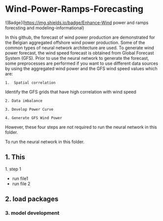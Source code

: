 # Wind-Power-Ramps-Forecasting
![Badge](https://img.shields.io/badge/Enhance-Wind power and ramps forecsting and modeling-informational) 


In this github, the forecast of wind power production are demonstrated for the Belgian aggregated offshore wind power production. Some of the common types of neural network architecture are used. To generate wind power forecast, the wind speed forecast is obtained from Global Forecast System (GFS). Prior to use the neural network to generate the forecast, some preprocesses are performed if you want to use different data sources by using the aggregated wind power and the GFS wind speed values which are:

    1.  Spatial correlation 
    
   Identify the GFS grids that have high correlation with wind speed
   
    2. Data imbalance  
    
    3. Develop Power Curve
    
    4. Generate GFS Wind Power 
    
However, these four steps are not required to run the neural network in this folder. 

To run the neural network in this folder. 
##  1\. This 
1\. step 1
  * run file1
  * run file 2
 ## 2\. load packages
 
 ### 3\. model development
 
  
